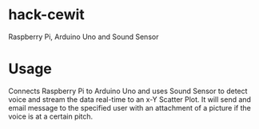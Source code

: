 # hack-cewit
Raspberry Pi, Arduino Uno and Sound Sensor 

# Usage
Connects Raspberry Pi to Arduino Uno and uses Sound Sensor to detect voice and stream the data real-time to an x-Y Scatter Plot. It will send and email message to the specified user with an attachment of a picture if the voice is at a certain pitch. 
